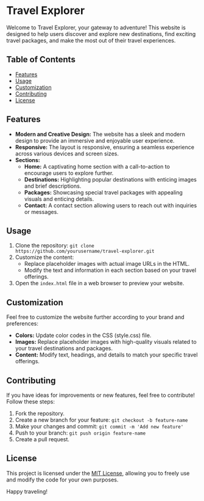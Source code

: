 # Travel Explorer

Welcome to Travel Explorer, your gateway to adventure! This website is designed to help users discover and explore new destinations, find exciting travel packages, and make the most out of their travel experiences.

## Table of Contents
- [Features](#features)
- [Usage](#usage)
- [Customization](#customization)
- [Contributing](#contributing)
- [License](#license)

## Features
- **Modern and Creative Design:** The website has a sleek and modern design to provide an immersive and enjoyable user experience.
- **Responsive:** The layout is responsive, ensuring a seamless experience across various devices and screen sizes.
- **Sections:**
  - **Home:** A captivating home section with a call-to-action to encourage users to explore further.
  - **Destinations:** Highlighting popular destinations with enticing images and brief descriptions.
  - **Packages:** Showcasing special travel packages with appealing visuals and enticing details.
  - **Contact:** A contact section allowing users to reach out with inquiries or messages.

## Usage
1. Clone the repository: `git clone https://github.com/yourusername/travel-explorer.git`
2. Customize the content:
   - Replace placeholder images with actual image URLs in the HTML.
   - Modify the text and information in each section based on your travel offerings.
3. Open the `index.html` file in a web browser to preview your website.

## Customization
Feel free to customize the website further according to your brand and preferences:
- **Colors:** Update color codes in the CSS (style.css) file.
- **Images:** Replace placeholder images with high-quality visuals related to your travel destinations and packages.
- **Content:** Modify text, headings, and details to match your specific travel offerings.

## Contributing
If you have ideas for improvements or new features, feel free to contribute! Follow these steps:
1. Fork the repository.
2. Create a new branch for your feature: `git checkout -b feature-name`
3. Make your changes and commit: `git commit -m 'Add new feature'`
4. Push to your branch: `git push origin feature-name`
5. Create a pull request.

## License
This project is licensed under the [MIT License](LICENSE), allowing you to freely use and modify the code for your own purposes.

Happy traveling!
